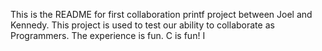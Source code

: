This is the README for first collaboration printf project between Joel and Kennedy. This project is used to test our ability to collaborate as Programmers. The experience is fun. C is fun! I 
